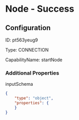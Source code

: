 # Node - Success
## Configuration
ID:  pt563yeug9

Type: CONNECTION 

CapabilityName: startNode






### Additional Properties
inputSchema
```json 
{
	"type": "object",
	"properties": {
	}
}
```




